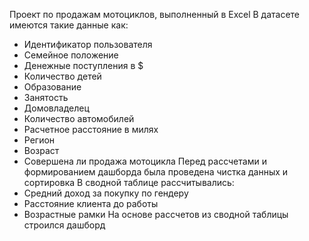 Проект по продажам мотоциклов, выполненный в Excel
В датасете имеются такие данные как:
  - Идентификатор пользователя
  - Семейное положение
  - Денежные поступления в $
  - Количество детей
  - Образование
  - Занятость
  - Домовладелец
  - Количество автомобилей
  - Расчетное расстояние в милях
  - Регион
  - Возраст
  - Совершена ли продажа мотоцикла
Перед рассчетами и формированием дашборда была проведена чистка данных и сортировка
В сводной таблице рассчитывались:
  - Средний доход за покупку по гендеру
  - Расстояние клиента до работы
  - Возрастные рамки
На основе рассчетов из сводной таблицы строился дашборд
